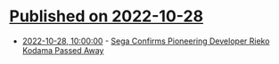 # [Published on 2022-10-28](index.md)

* [2022-10-28, 10:00:00](https://games.slashdot.org/story/22/10/27/2213220/sega-confirms-pioneering-developer-rieko-kodama-passed-away?utm_source=rss1.0mainlinkanon&utm_medium=feed) - [Sega Confirms Pioneering Developer Rieko Kodama Passed Away](https://games.slashdot.org/story/22/10/27/2213220/sega-confirms-pioneering-developer-rieko-kodama-passed-away?utm_source=rss1.0mainlinkanon&utm_medium=feed)
